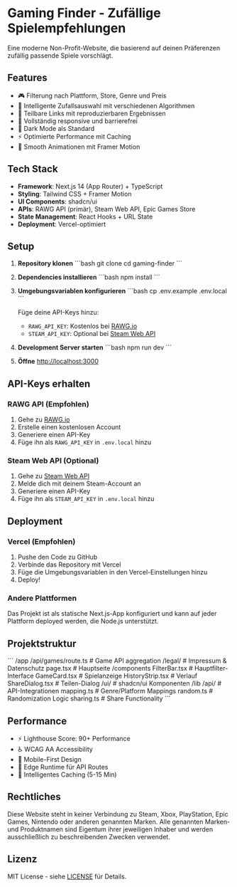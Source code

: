 # Gaming Finder - Zufällige Spielempfehlungen

Eine moderne Non-Profit-Website, die basierend auf deinen Präferenzen zufällig passende Spiele vorschlägt.

## Features

- 🎮 Filterung nach Plattform, Store, Genre und Preis
- 🎲 Intelligente Zufallsauswahl mit verschiedenen Algorithmen
- 🔗 Teilbare Links mit reproduzierbaren Ergebnissen
- 📱 Vollständig responsive und barrierefrei
- 🌙 Dark Mode als Standard
- ⚡ Optimierte Performance mit Caching
- 🎨 Smooth Animationen mit Framer Motion

## Tech Stack

- **Framework**: Next.js 14 (App Router) + TypeScript
- **Styling**: Tailwind CSS + Framer Motion
- **UI Components**: shadcn/ui
- **APIs**: RAWG API (primär), Steam Web API, Epic Games Store
- **State Management**: React Hooks + URL State
- **Deployment**: Vercel-optimiert

## Setup

1. **Repository klonen**
   \`\`\`bash
   git clone <repository-url>
   cd gaming-finder
   \`\`\`

2. **Dependencies installieren**
   \`\`\`bash
   npm install
   \`\`\`

3. **Umgebungsvariablen konfigurieren**
   \`\`\`bash
   cp .env.example .env.local
   \`\`\`
   
   Füge deine API-Keys hinzu:
   - `RAWG_API_KEY`: Kostenlos bei [RAWG.io](https://rawg.io/apidocs)
   - `STEAM_API_KEY`: Optional bei [Steam Web API](https://steamcommunity.com/dev/apikey)

4. **Development Server starten**
   \`\`\`bash
   npm run dev
   \`\`\`

5. **Öffne** [http://localhost:3000](http://localhost:3000)

## API-Keys erhalten

### RAWG API (Empfohlen)
1. Gehe zu [RAWG.io](https://rawg.io/apidocs)
2. Erstelle einen kostenlosen Account
3. Generiere einen API-Key
4. Füge ihn als `RAWG_API_KEY` in `.env.local` hinzu

### Steam Web API (Optional)
1. Gehe zu [Steam Web API](https://steamcommunity.com/dev/apikey)
2. Melde dich mit deinem Steam-Account an
3. Generiere einen API-Key
4. Füge ihn als `STEAM_API_KEY` in `.env.local` hinzu

## Deployment

### Vercel (Empfohlen)
1. Pushe den Code zu GitHub
2. Verbinde das Repository mit Vercel
3. Füge die Umgebungsvariablen in den Vercel-Einstellungen hinzu
4. Deploy!

### Andere Plattformen
Das Projekt ist als statische Next.js-App konfiguriert und kann auf jeder Plattform deployed werden, die Node.js unterstützt.

## Projektstruktur

\`\`\`
/app
  /api/games/route.ts          # Game API aggregation
  /legal/                      # Impressum & Datenschutz
  page.tsx                     # Hauptseite
/components
  FilterBar.tsx                # Hauptfilter-Interface
  GameCard.tsx                 # Spielanzeige
  HistoryStrip.tsx            # Verlauf
  ShareDialog.tsx             # Teilen-Dialog
  /ui/                        # shadcn/ui Komponenten
/lib
  /api/                       # API-Integrationen
  mapping.ts                  # Genre/Platform Mappings
  random.ts                   # Randomization Logic
  sharing.ts                  # Share Functionality
\`\`\`

## Performance

- ⚡ Lighthouse Score: 90+ Performance
- ♿ WCAG AA Accessibility
- 📱 Mobile-First Design
- 🚀 Edge Runtime für API Routes
- 💾 Intelligentes Caching (5-15 Min)

## Rechtliches

Diese Website steht in keiner Verbindung zu Steam, Xbox, PlayStation, Epic Games, Nintendo oder anderen genannten Marken. Alle genannten Marken- und Produktnamen sind Eigentum ihrer jeweiligen Inhaber und werden ausschließlich zu beschreibenden Zwecken verwendet.

## Lizenz

MIT License - siehe [LICENSE](LICENSE) für Details.

